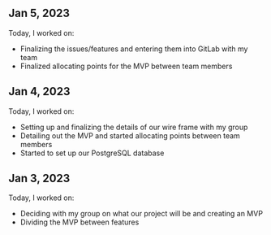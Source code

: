 ## Jan 5, 2023

Today, I worked on:

- Finalizing the issues/features and entering them into GitLab with my team
- Finalized allocating points for the MVP between team members


## Jan 4, 2023

Today, I worked on:

- Setting up and finalizing the details of our wire frame with my group
- Detailing out the MVP and started allocating points between team members
- Started to set up our PostgreSQL database


## Jan 3, 2023

Today, I worked on:

- Deciding with my group on what our project will be and creating an MVP
- Dividing the MVP between features
